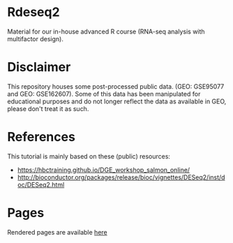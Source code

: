 # Rdeseq2

Material for our in-house advanced R course (RNA-seq analysis with multifactor design).

# Disclaimer

This repository houses some post-processed public data. (GEO: GSE95077 and GEO: GSE162607). Some of this data has been manipulated for educational purposes and do not longer reflect the data as available in GEO, please don't treat it as such.

# References

This tutorial is mainly based on these (public) resources:

 - https://hbctraining.github.io/DGE_workshop_salmon_online/
 - http://bioconductor.org/packages/release/bioc/vignettes/DESeq2/inst/doc/DESeq2.html

# Pages

Rendered pages are available [here](https://maxplanck-ie.github.io/Rdeseq2/)
